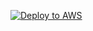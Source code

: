 [![Deploy to AWS](http://www.w3.org/2000/svg)](https://console.aws.amazon.com/cloudformation/home?region=eu-west-1#/stacks/create/template?stackName=Duo-MFA-for-AWS-Directory-Service&templateURL=https://aws-quickstart.s3.amazonaws.com/quickstart-duo-mfa/templates/quickstart-duo-mfa.yaml)
